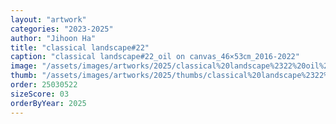 ```yaml
---
layout: "artwork"
categories: "2023-2025"
author: "Jihoon Ha"
title: "classical landscape#22"
caption: "classical landscape#22_oil on canvas_46×53㎝_2016-2022"
image: "/assets/images/artworks/2025/classical%20landscape%2322%20oil%20on%20canvas%2046x53cm%202016-2022.jpg"
thumb: "/assets/images/artworks/2025/thumbs/classical%20landscape%2322%20oil%20on%20canvas%2046x53cm%202016-2022.jpg"
order: 25030522
sizeScore: 03
orderByYear: 2025
---
```

